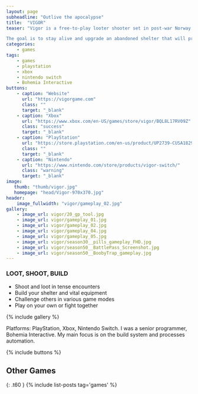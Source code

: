 ```yaml
---
layout: page
subheadline: "Outlive the apocalypse"
title:  "VIGOR"
teaser: "Vigor is a free-to-play looter shooter set in post-war Norway.

The goal is to stay alive and upgrade an abandoned shelter that will protect the player against the harsh environment. Players called Outlanders, have to seek resources and better equipment during Encounters with other players."
categories:
    - games
tags:
    - games
    - playstation
    - xbox
    - nintendo switch
    - Bohemia Interactive
buttons:
    - caption: "Website"
      url: "https://vigorgame.com"
      class: ""
      target: "_blank"
    - caption: "Xbox"
      url: "https://www.xbox.com/en-US/games/store/vigor/BQL8L17RV09Z"
      class: "success"
      target: "_blank"
    - caption: "PlayStation"
      url: "https://store.playstation.com/en-us/product/UP2739-CUSA18291_00-VIGORLEADSKU0001"
      class: ""
      target: "_blank"
    - caption: "Nintendo"
      url: "https://www.nintendo.com/store/products/vigor-switch/"
      class: "warning"
      target: "_blank"
image:
   thumb: "thumb/vigor.jpg"
   homepage: "head/Vigor-970x370.jpg"
header:
    image_fullwidth: "vigor/gameplay_02.jpg"
gallery:
    - image_url: vigor/20_gp_tool.jpg
    - image_url: vigor/gameplay_01.jpg
    - image_url: vigor/gameplay_02.jpg
    - image_url: vigor/gameplay_04.jpg
    - image_url: vigor/gameplay_05.jpg
    - image_url: vigor/season30__pills_gameplay_FHD.jpg
    - image_url: vigor/season50__BattlePass_Screenshot.jpg
    - image_url: vigor/season50__BoobyTrap_gameplay.jpg
---
```


### LOOT, SHOOT, BUILD
* Shoot and loot in tense encounters
* Build your shelter and vital equipment
* Challenge others in various game modes
* Play on your own or fight together

{% include gallery %}

Platforms: PlayStation, Xbox, Nintendo Switch. I was a senior programmer, Bohemia Interactive. My main focus is on the build system and processes automation.

{% include buttons %}

## Other Games
{: .t60 }
{% include list-posts tag='games' %}